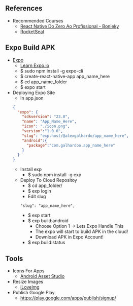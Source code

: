 ## References

 - Recommended Courses
    - [React Native Do Zero Ao Profissional - Bonieky](http://lp.b7web.com.br/rn-pre-venda/)
    - [RocketSeat](https://rocketseat.com.br/)
 
## Expo Build APK

 - [Expo](https://expo.io)
    - [Learn Expo.io](https://expo.io/learn)
    - $ sudo npm install -g expo-cli
    - $ create-react-native-app app_name_here
    - $ cd app_name_folder
    - $ expo start
 - Deploying Expo Site
    - In app.json
    ```json
    {
      "expo": {
        "sdkversion": "23.0",
        "name": "App_Name_Here",
        "icon": "./icon.png",
        "version":"1.0.0",
        "slug": "exp.host/@alexgalhardo/app_name_here",
        "android":{
          "package":"com.galhardoo.app_name_here"
        }
      }
    }
    ```
    - Install exp
       - $ sudo npm install -g exp
    - Deploy To Cloud Repositoy
       - $ cd app_folder/
       - $ exp login
       - Edit slug
       ```
       "slug": "app_name_here",
       ```
       - $ exp start
       - $ exp build:android
          - Choose Option 1 -> Lets Expo Handle This
          - The expo will start to build APK in the cloud!
          - Download APK in Expo Account!
       - $ exp build:status

## Tools
 
 - Icons For Apps
    - [Android Asset Studio](https://romannurik.github.io/AndroidAssetStudio/)
 - Resize Images
    - [iLoveImg](https://www.iloveimg.com/)
 - Publish Google Play
    - https://play.google.com/apps/publish/signup/